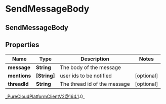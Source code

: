 # SendMessageBody

## SendMessageBody

## Properties

|Name | Type | Description | Notes|
|------------ | ------------- | ------------- | -------------|
| **message** | **String** | The body of the message | |
| **mentions** | **[String]** | user ids to be notified | [optional] |
| **threadId** | **String** | The thread id of the message | [optional] |



_PureCloudPlatformClientV2@164.1.0_
